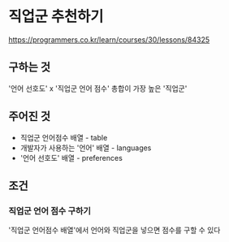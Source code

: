 # 직업군 추천하기
https://programmers.co.kr/learn/courses/30/lessons/84325

## 구하는 것
'언어 선호도' x '직업군 언어 점수' 총합이 가장 높은 '직업군'

## 주어진 것
- 직업군 언어점수 배열 - table
- 개발자가 사용하는 '언어' 배열 - languages
- '언어 선호도' 배열 - preferences

## 조건
### 직업군 언어 점수 구하기
'직업군 언어점수 배열'에서 언어와 직업군을 넣으면 점수를 구할 수 있다